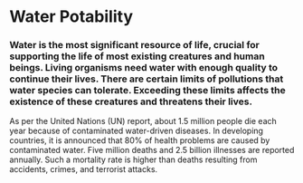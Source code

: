 # Water Potability
### Water is the most significant resource of life, crucial for supporting the life of most existing creatures and human beings. Living organisms need water with enough quality to continue their lives. There are certain limits of pollutions that water species can tolerate. Exceeding these limits affects the existence of these creatures and threatens their lives.
As per the United Nations (UN) report, about 1.5 million people die each year because of contaminated water-driven diseases. In developing countries, it is announced that 80% of health problems are caused by contaminated water. Five million deaths and 2.5 billion illnesses are reported annually. Such a mortality rate is higher than deaths resulting from accidents, crimes, and terrorist attacks.
